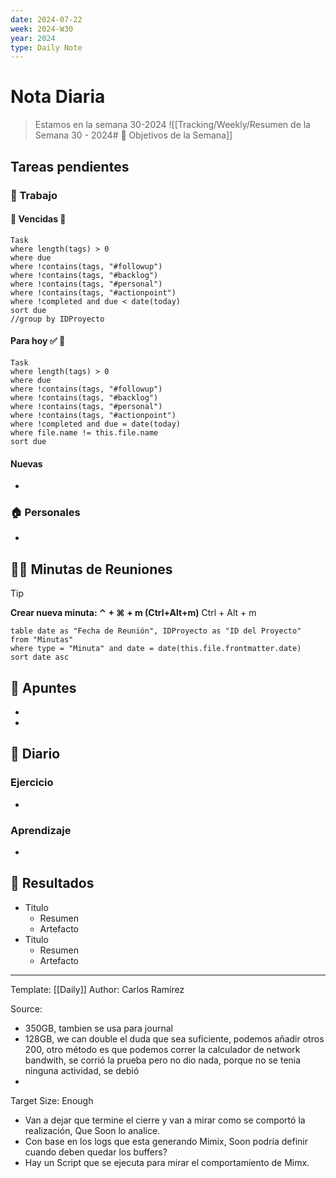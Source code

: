 ```yaml
---
date: 2024-07-22
week: 2024-W30
year: 2024
type: Daily Note
---
```


 
# Nota Diaria

> Estamos en la semana 30-2024
![[Tracking/Weekly/Resumen de la Semana 30 - 2024# 🥅 Objetivos de la Semana]]

## Tareas pendientes
### 👷 Trabajo
#### 🚩 Vencidas 👀 
 ```dataview
Task
where length(tags) > 0
where due
where !contains(tags, "#followup")
where !contains(tags, "#backlog")
where !contains(tags, "#personal")
where !contains(tags, "#actionpoint")
where !completed and due < date(today)
sort due
//group by IDProyecto
 ```
#### Para hoy ✅ 💪
 ```dataview
Task
where length(tags) > 0
where due
where !contains(tags, "#followup")
where !contains(tags, "#backlog")
where !contains(tags, "#personal")
where !contains(tags, "#actionpoint")
where !completed and due = date(today)
where file.name != this.file.name
sort due
 ```
#### Nuevas
-
### 🏠 Personales
-
## 🧑‍💼 Minutas de Reuniones

 > [!TIP]
 > **Crear nueva minuta: ⌃ + ⌘ + m (Ctrl+Alt+m)**
 >  Ctrl + Alt + m

 ```dataview
table date as "Fecha de Reunión", IDProyecto as "ID del Proyecto"
from "Minutas"
where type = "Minuta" and date = date(this.file.frontmatter.date)
sort date asc
```

## 📓 Apuntes
- 
- 
## 📘 Diario

### Ejercicio
- 
### Aprendizaje
- 
## 🦄  Resultados
- Titulo
	- Resumen
	- Artefacto
- Titulo
	- Resumen
	- Artefacto


---
Template: [[Daily]]
Author: Carlos Ramírez



Source: 

- 350GB, tambien se usa para journal
- 128GB, we can double el duda que sea suficiente, podemos añadir otros 200, otro método es que podemos correr la calculador de network bandwith, se corrió la prueba pero no dio nada, porque no se tenia ninguna actividad, se debió
- 




Target Size: Enough

- Van a dejar que termine el cierre y van a mirar como se comportó la realización, Que Soon lo analice.
- Con base en los logs que esta generando Mimix, Soon podría definir cuando deben quedar los buffers?
- Hay un Script que se ejecuta para mirar el comportamiento de Mimx.



